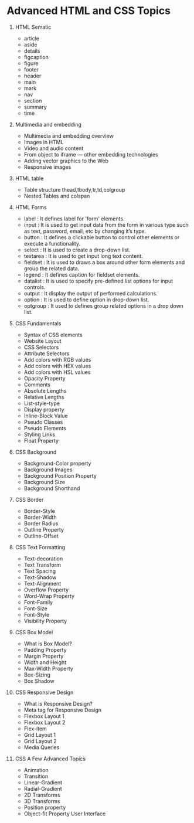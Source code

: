# Advanced HTML and CSS Topics

1. HTML Sematic
    - article
    - aside
    - details
    - figcaption
    - figure
    - footer
    - header
    - main
    - mark
    - nav
    - section
    - summary
    - time

1. Multimedia and embedding
    - Multimedia and embedding overview
    - Images in HTML
    - Video and audio content
    - From object to iframe — other embedding technologies
    - Adding vector graphics to the Web
    - Responsive images

1. HTML table
    - Table structure thead,tbody,tr,td,colgroup
    - Nested Tables and colspan

1. HTML Forms
    - label : It defines label for 'form' elements.
    - input : It is used to get input data from the form in various type such as text, password, email, etc by changing it’s type.
    - button : It defines a clickable button to control other elements or execute a functionality.
    - select : It is used to create a drop-down list.
    - textarea : It is used to get input long text content.
    - fieldset : It is used to draws a box around other form elements and group the related data.
    - legend : It defines caption for fieldset elements.
    - datalist : It is used to specify pre-defined list options for input controls.
    - output : It display the output of performed calculations.
    - option : It is used to define option in drop-down list.
    - optgroup : It used to defines group related options in a drop down list.

1. CSS Fundamentals
    - Syntax of CSS elements
    - Website Layout
    - CSS Selectors
    - Attribute Selectors
    - Add colors with RGB values
    - Add colors with HEX values
    - Add colors with HSL values
    - Opacity Property
    - Comments
    - Absolute Lengths
    - Relative Lengths
    - List-style-type
    - Display property
    - İnline-Block Value
    - Pseudo Classes
    - Pseudo Elements
    - Styling Links
    - Float Property

1. CSS Background
    - Background-Color property
    - Background Images
    - Background Position Property
    - Background Size
    - Background Shorthand

1. CSS Border
    - Border-Style
    - Border-Width
    - Border Radius
    - Outline Property
    - Outline-Offset
    
1. CSS Text Formatting
    - Text-decoration
    - Text Transform
    - Text Spacing
    - Text-Shadow
    - Text-Alignment
    - Overflow Property
    - Word-Wrap Property
    - Font-Family
    - Font-Size
    - Font-Style
    - Visibility Property
1. CSS Box Model
    - What is Box Model?
    - Padding Property
    - Margin Property
    - Width and Height
    - Max-Width Property
    - Box-Sizing
    - Box Shadow

1. CSS Responsive Design
    - What is Responsive Design?
    - Meta tag for Responsive Design
    - Flexbox Layout 1
    - Flexbox Layout 2
    - Flex-item
    - Grid Layout 1
    - Grid Layout 2
    - Media Queries
1. CSS A Few Advanced Topics
    - Animation
    - Transition
    - Linear-Gradient
    - Radial-Gradient
    - 2D Transforms
    - 3D Transforms
    - Position property
    - Object-fit Property
        User Interface
